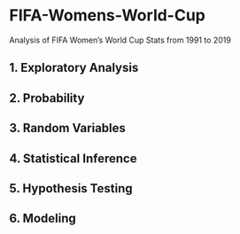# FIFA-Womens-World-Cup
Analysis of FIFA Women’s World Cup Stats from 1991 to 2019

## 1. Exploratory Analysis

## 2. Probability

## 3. Random Variables

## 4. Statistical Inference

## 5. Hypothesis Testing

## 6. Modeling

